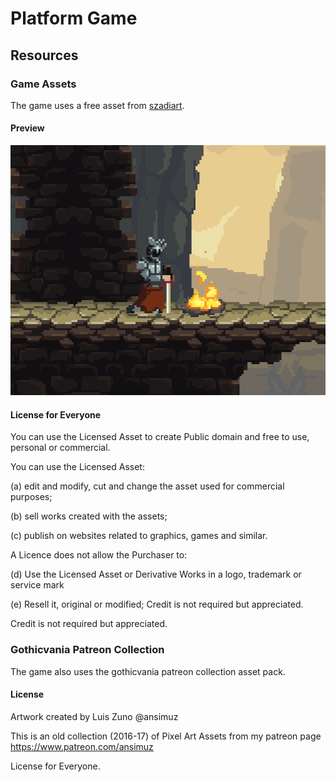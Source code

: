 # Platform Game

## Resources

### Game Assets

The game uses a free asset from [szadiart](https://szadiart.itch.io/2d-soulslike-character).

#### Preview

![Preview](res/knight/Preview.gif)

#### License for Everyone

You can use the Licensed Asset to create Public domain and free to use, personal or commercial.

You can use the Licensed Asset:

(a) edit and modify, cut and change the asset used for commercial purposes;

(b) sell works created with the assets;

(c) publish on websites related to graphics, games and similar.

A Licence does not allow the Purchaser to:

(d) Use the Licensed Asset or Derivative Works in a logo, trademark or service mark

(e) Resell it, original or modified; Credit is not required but appreciated.

Credit is not required but appreciated.

### Gothicvania Patreon Collection

The game also uses the gothicvania patreon collection asset pack.

#### License

Artwork created by Luis Zuno @ansimuz

This is an old collection (2016-17) of Pixel Art Assets from my patreon page https://www.patreon.com/ansimuz

License for Everyone. 